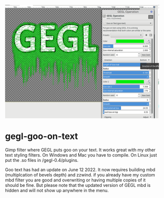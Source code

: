 ![image preview](new_goo.png )
# gegl-goo-on-text
Gimp filter where GEGL puts goo on your text. It works great with my other text styling filters. On Windows and Mac you have to compile. On Linux just put the .so files in /gegl-0.4/plugins.

Goo text has had an update on June 12 2022. It now requires building mbd (multiplcation of bevels depth) and zzwind. if you already have my custom mbd filter you are good and overwriting or having multiple copies of it should be fine. But please note that the updated version of GEGL mbd is hidden and will not show up anywhere in the menu.
